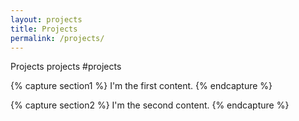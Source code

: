 ```yaml
---
layout: projects
title: Projects
permalink: /projects/
---
```


Projects projects #projects

{% capture section1 %}
I'm the first content.
{% endcapture %}

{% capture section2 %}
I'm the second content.
{% endcapture %}
